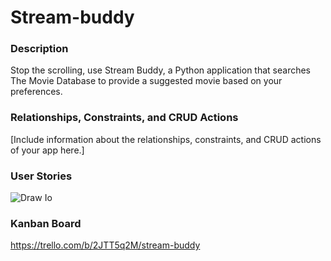 # Stream-buddy

### Description
Stop the scrolling, use Stream Buddy, a Python application that searches The Movie Database to provide a suggested movie based on your preferences.

### Relationships, Constraints, and CRUD Actions
[Include information about the relationships, constraints, and CRUD actions of your app here.]

### User Stories

![Draw Io](/home/sette94/Development/code/phase-3/project/stream-buddy/app.png)

### Kanban Board
https://trello.com/b/2JTT5q2M/stream-buddy